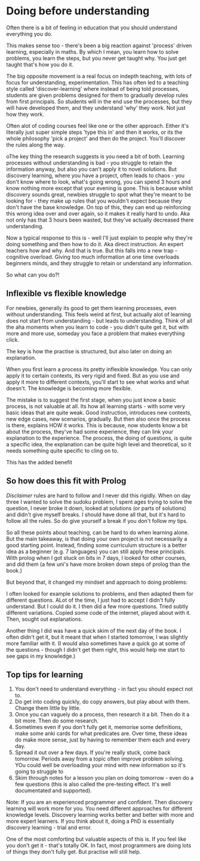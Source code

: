 # Doing before understanding

Often there is a bit of feeling in education that you should understand everything you do. 

This makes sense too - there's been a big reaction against 'process' driven learning, especially in maths. By which I mean, you learn how to solve problems, you learn the steps, but you never get taught why. You just get taught that's how you do it. 

The big opposite movement is a real focus on indepth teaching, with lots of focus for understanding, experimentation. This has often led to a teaching style called 'discover-learning' where instead of being told processes, students are given problems designed for them to gradually develop rules from first principals. So students will in the end use the processes, but they will have developed them, and they understand 'why' they work. Not just how they work. 

Often alot of coding courses feel like one or the other approach. Either it's literally just super simple steps 'type this in' and then it works, or its the whole philosophy 'pick a project' and then do the project. You'll discover the rules along the way. 

oThe key thing the research suggests is you need a bit of both. Learning processes without understanding is bad - you struggle to retain the information anyway, but also you can't apply it to novel solutions. But discovery learning, where you have a project, often leads to chaos - you don't know where to look, what's going wrong, you can spend 3 hours and know nothing more except that your evening is gone. This is because whilst discovery sounds great, newbies struggle to spot what they're meant to be looking for - they make up rules that you wouldn't expect because they don't have the base knowledge. On top of this, they can end up reinforcing this wrong idea over and over again, so it makes it really hard to undo. Aka not only has that 3 hours been wasted, but they've actually decreased there understanding.

Now a typical response to this is - well I'll just explain to people why they're doing something and then how to do it. Aka direct instruction. An expert teachers how and why. And that is true. But this falls into a new trap - cognitive overload. Giving too much information at one time overloads beginners minds, and they struggle to retain or understand any information. 

So what can you do?!

## Inflexible vs flexible knowledge

For newbies, generally its good to get them learning processes, even without understanding. This feels weird at first, but actually alot of learning does not start from understanding - but leads to understanding. Think of all the aha moments when you learn to code - you didn't quite get it, but with more and more use, someday you face a problem that makes everything click.

The key is how the practise is structured, but also later on doing an explanation. 

When you first learn a process its pretty inflexible knowledge. You can only apply it to certain contexts, its very rigid and fixed. But as you use and apply it more to different contexts, you'll start to see what works and what doesn't. The knowledge is becoming more flexible. 

The mistake is to suggest the first stage, when you just know a basic process, is not valuable at all. Its how all learning starts - with some very basic ideas that are quite weak. Good instruction, introduces new contexts, new edge cases, new scenarios, gradually. But then also once the process is there, explains HOW it works. This is because, now students know a bit about the process, they've had some experience, they can link your explanation to the experience. The process, the doing of questions, is quite a specific idea, the explanation can be quite high level and theoretical, so it needs something quite specific to cling on to. 

This has the added benefit


## So how does this fit with Prolog

*Disclaimer* rules are hard to follow and I never did this rigidly. When on day three I wanted to solve the sudoku problem, I spent ages trying to solve the question, I never broke it down, looked at solutions (or parts of solutions) and didn't give myself breaks. I should have done all that, but it's hard to follow all the rules. So do give yourself a break if you don't follow my tips.

So all these points about teaching, can be hard to do when learning alone. But the main takeaway, is that doing your own project is not necessarily a good starting point. Instead, finding some curriculum structure is a better idea as a beginner (e.g. 7 languages) you can still apply these principals. With prolog when I got stuck on bits in 7 days, I looked for other courses, and did them (a few uni's have more broken down steps of prolog than the book.)

But beyond that, it changed my mindset and approach to doing problems:

I often looked for example solutions to problems, and then adapted them for different questions. 
ALot of the time, I just had to accept I didn't fully understand. But I could do it. 
I then did a few more questions. Tried subtly different variations. 
Copied some code of the internet, played about with it. 
Then, sought out explanations. 

Another thing I did was have a quick skim of the next day of the book. I often didn't get it, but it meant that when I started tomorrow, I was slightly more familiar with it. (I would also sometimes have a quick go at some of the questions - though I didn't get them right, this would help me start to see gaps in my knowledge.) 

## Top tips for learning

1. You don't need to understand everything - in fact you should expect not to. 
2. Do get into coding quickly, do copy answers, but play about with them. Change them little by little. 
3. Once you can vaguely do a process, then research it a bit. Then do it a bit more. Then do some research. 
4. Sometimes even if you don't fully get it, memorise some definitions, make some anki cards for what predicates are. Over time, these ideas do make more sense, just by having to remember them each and every day. 
5. Spread it out over a few days. If you're really stuck, come back tomorrow. Periods away from a topic often improve problem solving. YOu could well be overloading your mind with new information so it's going to struggle to 
6. Skim through notes for a lesson you plan on doing tomorrow - even do a few questions (this is also called the pre-testing effect. It's well documentated and supported).

Note: If you are an experienced programmer and confident. Then discovery learning will work more for you. You need different approaches for different knowledge levels. Discovery learning works better and better with more and more expert learners. If you think about it, doing a PhD is essentially discovery learning - trial and error. 

One of the most comforting but valuable aspects of this is. If you feel like you don't get it - that's totally OK. In fact, most programmers are doing lots of things they don't fully get. But practise will still help. 


